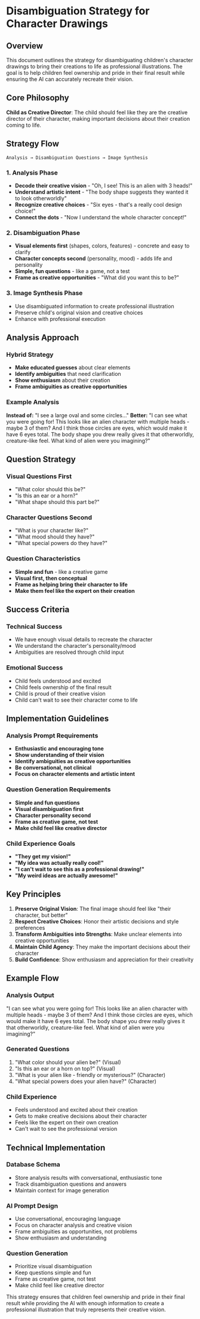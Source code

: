 # Disambiguation Strategy for Character Drawings

## Overview

This document outlines the strategy for disambiguating children's character drawings to bring their creations to life as professional illustrations. The goal is to help children feel ownership and pride in their final result while ensuring the AI can accurately recreate their vision.

## Core Philosophy

**Child as Creative Director**: The child should feel like they are the creative director of their character, making important decisions about their creation coming to life.

## Strategy Flow

```
Analysis → Disambiguation Questions → Image Synthesis
```

### 1. Analysis Phase
- **Decode their creative vision** - "Oh, I see! This is an alien with 3 heads!"
- **Understand artistic intent** - "The body shape suggests they wanted it to look otherworldly"
- **Recognize creative choices** - "Six eyes - that's a really cool design choice!"
- **Connect the dots** - "Now I understand the whole character concept!"

### 2. Disambiguation Phase
- **Visual elements first** (shapes, colors, features) - concrete and easy to clarify
- **Character concepts second** (personality, mood) - adds life and personality
- **Simple, fun questions** - like a game, not a test
- **Frame as creative opportunities** - "What did you want this to be?"

### 3. Image Synthesis Phase
- Use disambiguated information to create professional illustration
- Preserve child's original vision and creative choices
- Enhance with professional execution

## Analysis Approach

### Hybrid Strategy
- **Make educated guesses** about clear elements
- **Identify ambiguities** that need clarification
- **Show enthusiasm** about their creation
- **Frame ambiguities as creative opportunities**

### Example Analysis
**Instead of:** "I see a large oval and some circles..."
**Better:** "I can see what you were going for! This looks like an alien character with multiple heads - maybe 3 of them? And I think those circles are eyes, which would make it have 6 eyes total. The body shape you drew really gives it that otherworldly, creature-like feel. What kind of alien were you imagining?"

## Question Strategy

### Visual Questions First
- "What color should this be?"
- "Is this an ear or a horn?"
- "What shape should this part be?"

### Character Questions Second
- "What is your character like?"
- "What mood should they have?"
- "What special powers do they have?"

### Question Characteristics
- **Simple and fun** - like a creative game
- **Visual first, then conceptual**
- **Frame as helping bring their character to life**
- **Make them feel like the expert on their creation**

## Success Criteria

### Technical Success
- We have enough visual details to recreate the character
- We understand the character's personality/mood
- Ambiguities are resolved through child input

### Emotional Success
- Child feels understood and excited
- Child feels ownership of the final result
- Child is proud of their creative vision
- Child can't wait to see their character come to life

## Implementation Guidelines

### Analysis Prompt Requirements
- **Enthusiastic and encouraging tone**
- **Show understanding of their vision**
- **Identify ambiguities as creative opportunities**
- **Be conversational, not clinical**
- **Focus on character elements and artistic intent**

### Question Generation Requirements
- **Simple and fun questions**
- **Visual disambiguation first**
- **Character personality second**
- **Frame as creative game, not test**
- **Make child feel like creative director**

### Child Experience Goals
- **"They get my vision!"**
- **"My idea was actually really cool!"**
- **"I can't wait to see this as a professional drawing!"**
- **"My weird ideas are actually awesome!"**

## Key Principles

1. **Preserve Original Vision**: The final image should feel like "their character, but better"
2. **Respect Creative Choices**: Honor their artistic decisions and style preferences
3. **Transform Ambiguities into Strengths**: Make unclear elements into creative opportunities
4. **Maintain Child Agency**: They make the important decisions about their character
5. **Build Confidence**: Show enthusiasm and appreciation for their creativity

## Example Flow

### Analysis Output
"I can see what you were going for! This looks like an alien character with multiple heads - maybe 3 of them? And I think those circles are eyes, which would make it have 6 eyes total. The body shape you drew really gives it that otherworldly, creature-like feel. What kind of alien were you imagining?"

### Generated Questions
1. "What color should your alien be?" (Visual)
2. "Is this an ear or a horn on top?" (Visual)
3. "What is your alien like - friendly or mysterious?" (Character)
4. "What special powers does your alien have?" (Character)

### Child Experience
- Feels understood and excited about their creation
- Gets to make creative decisions about their character
- Feels like the expert on their own creation
- Can't wait to see the professional version

## Technical Implementation

### Database Schema
- Store analysis results with conversational, enthusiastic tone
- Track disambiguation questions and answers
- Maintain context for image generation

### AI Prompt Design
- Use conversational, encouraging language
- Focus on character analysis and creative vision
- Frame ambiguities as opportunities, not problems
- Show enthusiasm and understanding

### Question Generation
- Prioritize visual disambiguation
- Keep questions simple and fun
- Frame as creative game, not test
- Make child feel like creative director

This strategy ensures that children feel ownership and pride in their final result while providing the AI with enough information to create a professional illustration that truly represents their creative vision.
